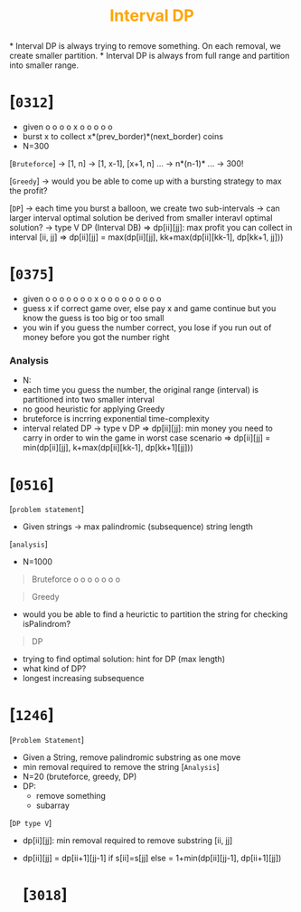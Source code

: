 # <p style="text-align: center"> <span style="color:Orange"> Interval DP</span> </p>

<p>
    * Interval DP is always trying to remove something.  On each removal, we create smaller partition.  
    * Interval DP is always from full range and partition into smaller range.
</p>


# [`0312`]
* given o o o o x o o o o o
* burst x to collect x*(prev_border)*(next_border) coins
* N=300

[`Bruteforce`]
-> [1, n] -> [1, x-1], [x+1, n] ...
-> n*(n-1)* ...
-> 300!

[`Greedy`]
-> would you be able to come up with a bursting strategy to max the profit?

[`DP`]
-> each time you burst a balloon, we create two sub-intervals
-> can larger interval optimal solution be derived from smaller interavl optimal solution?
-> type V DP (Interval DB)
=> dp[ii][jj]: max profit you can collect in interval [ii, jj]
=> dp[ii][jj] = max(dp[ii][jj], kk+max(dp[ii][kk-1], dp[kk+1, jj]))

  
# [`0375`]
* given o o o o o o o x o o o o o o o o o
* guess x if correct game over, else pay x and game continue but you know the guess is too big or too small
* you win if you guess the number correct, you lose if you run out of money before you got the number right

### Analysis
* N:
* each time you guess the number, the original range (interval) is partitioned into two smaller interval
* no good heuristic for applying Greedy
* bruteforce is incrring exponential time-complexity
* interval related DP -> type v DP
=> dp[ii][jj]: min money you need to carry in order to win the game in worst case scenario
=> dp[ii][jj] = min(dp[ii][jj], k+max(dp[ii][kk-1], dp[kk+1][jj]))


# [`0516`]
[`problem statement`]
* Given strings -> max palindromic (subsequence) string length  
  
[`analysis`]
* N=1000
> Bruteforce
o o o o o o o


> Greedy  
* would you be able to find a heurictic to partition the string for checking isPalindrom?
  
> DP
* trying to find optimal solution: hint for DP (max length)
* what kind of DP?
* longest increasing subsequence

# [`1246`]
[`Problem Statement`]  
* Given a String, remove palindromic substring as one move
* min removal required to remove the string
[`Analysis`]  
* N=20 (bruteforce, greedy, DP)
* DP: 
  * remove something
  * subarray

[`DP type V`]  
* dp[ii][jj]: min removal required to remove substring [ii, jj]
  
* dp[ii][jj] = dp[ii+1][jj-1] if s[ii]=s[jj]
  else
             = 1+min(dp[ii][jj-1], dp[ii+1][jj])
   

   # [`3018`]
   


